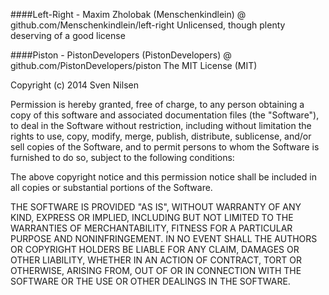 ####Left-Right - Maxim Zholobak (Menschenkindlein) @ github.com/Menschenkindlein/left-right
Unlicensed, though plenty deserving of a good license

####Piston - PistonDevelopers (PistonDevelopers) @ github.com/PistonDevelopers/piston
The MIT License (MIT)

Copyright (c) 2014 Sven Nilsen

Permission is hereby granted, free of charge, to any person obtaining a copy
of this software and associated documentation files (the "Software"), to deal
in the Software without restriction, including without limitation the rights
to use, copy, modify, merge, publish, distribute, sublicense, and/or sell
copies of the Software, and to permit persons to whom the Software is
furnished to do so, subject to the following conditions:

The above copyright notice and this permission notice shall be included in all
copies or substantial portions of the Software.

THE SOFTWARE IS PROVIDED "AS IS", WITHOUT WARRANTY OF ANY KIND, EXPRESS OR
IMPLIED, INCLUDING BUT NOT LIMITED TO THE WARRANTIES OF MERCHANTABILITY,
FITNESS FOR A PARTICULAR PURPOSE AND NONINFRINGEMENT. IN NO EVENT SHALL THE
AUTHORS OR COPYRIGHT HOLDERS BE LIABLE FOR ANY CLAIM, DAMAGES OR OTHER
LIABILITY, WHETHER IN AN ACTION OF CONTRACT, TORT OR OTHERWISE, ARISING FROM,
OUT OF OR IN CONNECTION WITH THE SOFTWARE OR THE USE OR OTHER DEALINGS IN THE
SOFTWARE.